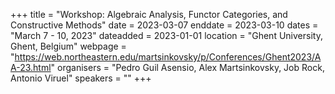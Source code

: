 +++
title = "Workshop: Algebraic Analysis, Functor Categories, and Constructive Methods"
date = 2023-03-07
enddate = 2023-03-10
dates = "March 7 - 10, 2023"
dateadded = 2023-01-01
location = "Ghent University, Ghent, Belgium"
webpage = "https://web.northeastern.edu/martsinkovsky/p/Conferences/Ghent2023/AA-23.html"
organisers = "Pedro Guil Asensio, Alex Martsinkovsky, Job Rock, Antonio Viruel"
speakers = ""
+++
